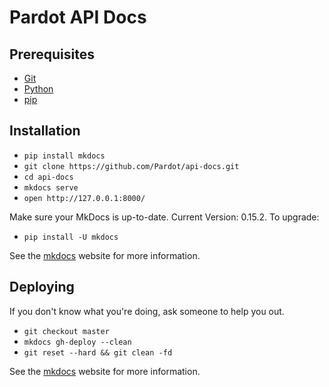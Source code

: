 # Pardot API Docs

## Prerequisites

* [Git](http://git-scm.com/)
* [Python](https://www.python.org/)
* [pip](https://pip.pypa.io/en/latest/)

## Installation

* `pip install mkdocs`
* `git clone https://github.com/Pardot/api-docs.git`
* `cd api-docs`
* `mkdocs serve`
* `open http://127.0.0.1:8000/`

Make sure your MkDocs is up-to-date. Current Version: 0.15.2. To upgrade:
* `pip install -U mkdocs`

See the [mkdocs](http://www.mkdocs.org/#getting-started) website for more information.

## Deploying

If you don't know what you're doing, ask someone to help you out.

* `git checkout master`
* `mkdocs gh-deploy --clean`
* `git reset --hard && git clean -fd`

See the [mkdocs](http://www.mkdocs.org/user-guide/deploying-your-docs/) website for more information.
